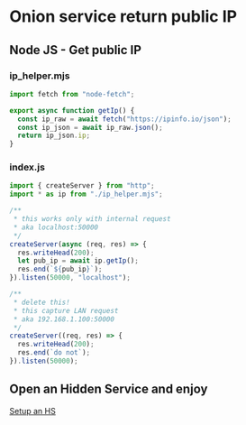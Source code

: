 # Onion service return public IP

## Node JS - Get public IP

### ip\_helper.mjs

```javascript
import fetch from "node-fetch";

export async function getIp() {
  const ip_raw = await fetch("https://ipinfo.io/json");
  const ip_json = await ip_raw.json();
  return ip_json.ip;
}
```

### index.js

```javascript
import { createServer } from "http";
import * as ip from "./ip_helper.mjs";

/**
 * this works only with internal request
 * aka localhost:50000
 */
createServer(async (req, res) => {
  res.writeHead(200);
  let pub_ip = await ip.getIp();
  res.end(`${pub_ip}`);
}).listen(50000, "localhost");

/**
 * delete this!
 * this capture LAN request
 * aka 192.168.1.100:50000
 */
createServer((req, res) => {
  res.writeHead(200);
  res.end(`do not`);
}).listen(50000);
```

## Open an Hidden Service and enjoy

[Setup an HS](../../ict/hidden-services-aka-onion-services/setup-an-hidden-service.md)



